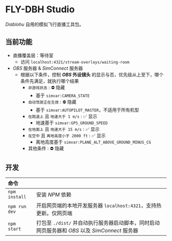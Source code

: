 # FLY-DBH Studio

_Diablohu_ 自用的模拟飞行直播工具包。

## 当前功能

-   直播覆盖层：等待室
    -   访问 `localhost:4321/stream-overlays/waiting-room`
-   _OBS_ 服务器 & _SimConnect_ 服务器
    -   根据以下条件，控制 **_OBS_ 外设镜头** 的显示与否，优先级从上至下，哪个条件先满足，就执行哪个结果
        -   `非游戏状态` : ⛔ 隐藏
            -   基于 `simvar:CAMERA_STATE`
        -   `自动驾驶正在生效` : ⛔ 隐藏
            -   基于 `simvar:AUTOPILOT_MASTER`，不适用于所有机型
        -   `在跑道上` 且 `地速大于 1 m/s` : ✅ 显示
            -   地速基于 `simvar:GPS_GROUND_SPEED`
        -   `在地面上` 且 `地速大于 15 m/s` : ✅ 显示
        -   `在空中` 且 `离地高度小于 2000 ft` : ✅ 显示
            -   离地高度基于 `simvar:PLANE_ALT_ABOVE_GROUND_MINUS_CG`
        -   其他条件 : ⛔ 隐藏

## 开发

| 命令          |                                                                                                |
| :------------ | :--------------------------------------------------------------------------------------------- |
| `npm install` | 安装 _NPM_ 依赖                                                                                |
| `npm run dev` | 开启网页端的本地开发服务器 `localhost:4321`，支持热更新。仅网页端                              |
| `npm start`   | 打包至 `./dist/` 并自动执行服务器启动脚本，同时启动网页服务器和 _OBS_ 以及 _SimConnect_ 服务器 |
